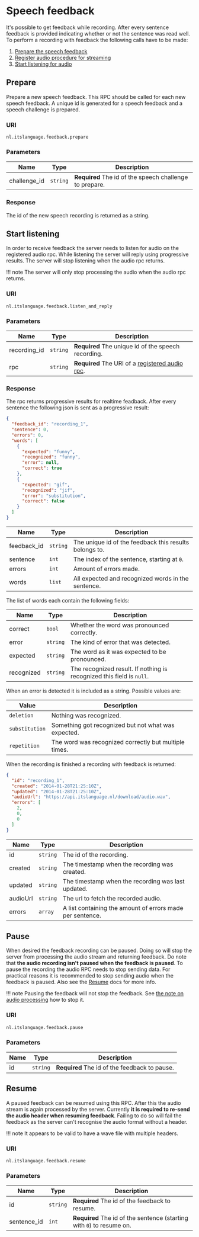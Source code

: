 # Speech feedback

It's possible to get feedback while recording. After every sentence feedback is
provided indicating whether or not the sentence was read well.
To perform a recording with feedback the following calls have to be made:

1. [Prepare the speech feedback](#prepare)
2. [Register audio procedure for streaming](wamp.md#register-audio-procedure)
3. [Start listening for audio](#listen)


## Prepare

Prepare a new speech feedback. This RPC should be called for each new speech
feedback. A unique id is generated for a speech feedback and a speech challenge
is prepared.

### URI

```
nl.itslanguage.feedback.prepare
```

### Parameters

Name            | Type     | Description
----------------|----------|------------
challenge_id    | `string` | **Required** The id of the speech challenge to prepare.

### Response

The id of the new speech recording is returned as a string.


## Start listening

In order to receive feedback the server needs to listen for audio on the
registered audio rpc. While listening the server will reply using progressive
results.
The server will stop listening when the audio rpc returns.

!!! note
    The server will only stop processing the audio when the audio rpc returns.

### URI

```
nl.itslanguage.feedback.listen_and_reply
```

### Parameters

Name         | Type     | Description
-------------|----------|------------
recording_id | `string` | **Required** The unique id of the speech recording.
rpc          | `string` | **Required** The URI of a [registered audio rpc](wamp.md#register-audio-procedure).

### Response

The rpc returns progressive results for realtime feadback. After every sentence
the following json is sent as a progressive result:

```json
{
  "feedback_id": "recording_1",
  "sentence": 0,
  "errors": 0,
  "words": [
    {
      "expected": "funny",
      "recognized": "funny",
      "error": null,
      "correct": true
    },
    {
      "expected": "gif",
      "recognized": "jif",
      "error": "substitution",
      "correct": false
    }
  ]
}
```

Name        | Type     | Description
------------|----------|------------
feedback_id | `string` | The unique id of the feedback this results belongs to.
sentence    | `int`    | The index of the sentence, starting at `0`.
errors      | `int`    | Amount of errors made.
words       | `list`   | All expected and recognized words in the sentence.

The list of words each contain the following fields:

Name       | Type     | Description
-----------|----------|------------
correct    | `bool`   | Whether the word was pronounced correctly.
error      | `string` | The kind of error that was detected.
expected   | `string` | The word as it was expected to be pronounced.
recognized | `string` | The recognized result. If nothing is recognized this field is `null`.

When an error is detected it is included as a string. Possible values are:

Value          | Description
---------------|------------
`deletion`     | Nothing was recognized.
`substitution` | Something got recognized but not what was expected.
`repetition`   | The word was recognized correctly but multiple times.

When the recording is finished a recording with feedback is returned:

```json
{
  "id": "recording_1",
  "created": "2014-01-28T21:25:10Z",
  "updated": "2014-01-28T21:25:10Z",
  "audioUrl": "https://api.itslanguage.nl/download/audio.wav",
  "errors": [
    2,
    0,
    0
  ]
}
```

Name     | Type     | Description
---------|----------|------------
id       | `string` | The id of the recording.
created  | `string` | The timestamp when the recording was created.
updated  | `string` | The timestamp when the recording was last updated.
audioUrl | `string` | The url to fetch the recorded audio.
errors   | `array`  | A list containing the amount of errors made per sentence.


## Pause

When desired the feedback recording can be paused. Doing so will stop the
server from processing the audio stream and returning feedback. Do note that
**the audio recording isn't paused when the feedback is paused**. To pause the
recording the audio RPC needs to stop sending data. For practical reasons it is
recommended to stop sending audio when the feedback is paused. Also see the
[Resume](#resume) docs for more info.

!!! note
    Pausing the feedback will not stop the feedback. See
    [the note on audio processing](#start-listening) how to stop it.

### URI

```
nl.itslanguage.feedback.pause
```

### Parameters

Name | Type     | Description
-----|----------|------------
id   | `string` | **Required** The id of the feedback to pause.


## Resume

A paused feedback can be resumed using this RPC. After this the audio stream is
again processed by the server.
Currently **it is required to re-send the audio header when resuming
feedback**. Failing to do so will fail the feedback as the server can't
recognise the audio format without a header.

!!! note
    It appears to be valid to have a wave file with multiple headers.

### URI

```
nl.itslanguage.feedback.resume
```

### Parameters

Name        | Type     | Description
------------|----------|------------
id          | `string` | **Required** The id of the feedback to resume.
sentence_id | `int`    | **Required** The id of the sentence (starting with `0`) to resume on.
